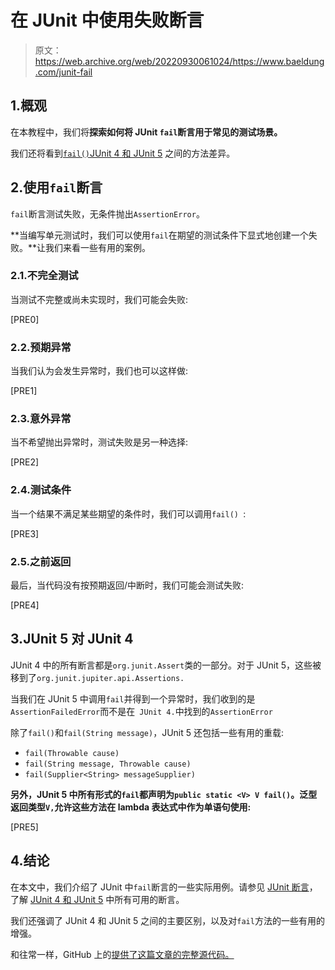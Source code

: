 # 在 JUnit 中使用失败断言

> 原文：<https://web.archive.org/web/20220930061024/https://www.baeldung.com/junit-fail>

## 1.概观

在本教程中，我们将**探索如何将 JUnit `fail`断言用于常见的测试场景。**

我们还将看到[`fail()`](https://web.archive.org/web/20221024205248/http://junit.sourceforge.net/javadoc/org/junit/Assert.html#fail())[JUnit 4 和 JUnit 5](/web/20221024205248/https://www.baeldung.com/junit) 之间的方法差异。

## 2.使用`fail`断言

`fail`断言测试失败，无条件抛出`AssertionError`。

**当编写单元测试时，我们可以使用`fail`在期望的测试条件下显式地创建一个失败。**让我们来看一些有用的案例。

### 2.1.不完全测试

当测试不完整或尚未实现时，我们可能会失败:

[PRE0]

### 2.2.预期异常

当我们认为会发生异常时，我们也可以这样做:

[PRE1]

### 2.3.意外异常

当不希望抛出异常时，测试失败是另一种选择:

[PRE2]

### 2.4.测试条件

当一个结果不满足某些期望的条件时，我们可以调用`fail() `:

[PRE3]

### 2.5.之前返回

最后，当代码没有按预期返回/中断时，我们可能会测试失败:

[PRE4]

## 3.JUnit 5 对 JUnit 4

JUnit 4 中的所有断言都是`org.junit.Assert`类的一部分。对于 JUnit 5，这些被移到了`org.junit.jupiter.api.Assertions.`

当我们在 JUnit 5 中调用`fail`并得到一个异常时，我们收到的是`AssertionFailedError`而不是在` JUnit 4.`中找到的`AssertionError`

除了`fail()`和`fail(String message)`，JUnit 5 还包括一些有用的重载:

*   `fail(Throwable cause)`
*   `fail(String message, Throwable cause)`
*   `fail(Supplier<String> messageSupplier)`

**另外，JUnit 5 中所有形式的`fail`都声明为`public static <V> V fail()`。泛型返回类型`V,`允许这些方法在 lambda 表达式中作为单语句使用:**

[PRE5]

## 4.结论

在本文中，我们介绍了 JUnit 中`fail`断言的一些实际用例。请参见 [JUnit 断言](/web/20221024205248/https://www.baeldung.com/junit-assertions "JUnit Assertions")，了解 [JUnit 4 和 JUnit 5](/web/20221024205248/https://www.baeldung.com/junit-5-migration) 中所有可用的断言。

我们还强调了 JUnit 4 和 JUnit 5 之间的主要区别，以及对`fail`方法的一些有用的增强。

和往常一样，GitHub 上的[提供了这篇文章的完整源代码。](https://web.archive.org/web/20221024205248/https://github.com/eugenp/tutorials/tree/master/testing-modules/junit-4)